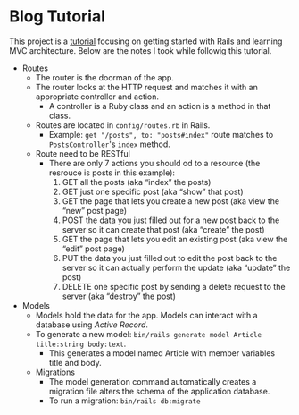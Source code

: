 # Blog Tutorial
This project is a [tutorial](https://guides.rubyonrails.org/getting_started.html) focusing on getting started with Rails and learning MVC architecture. Below are the notes I took while followig this tutorial. 

- Routes
    - The router is the doorman of the app. 
    - The router looks at the HTTP request and matches it with an appropriate controller and action.
        - A controller is a Ruby class and an action is a method in that class.
    - Routes are located in `config/routes.rb` in Rails.
        - Example: 
        `get "/posts", to: "posts#index"` route matches to
        `PostsController`'s `index` method.
    - Route need to be RESTful
         - There are only 7 actions you should od to a resource (the resrouce is posts in this example):
            1. GET all the posts (aka “index” the posts)
            2. GET just one specific post (aka “show” that post)
            3. GET the page that lets you create a new post (aka view the “new” post page)
            4. POST the data you just filled out for a new post back to the server so it can create that post (aka “create” the post)
            5. GET the page that lets you edit an existing post (aka view the “edit” post page)
            6. PUT the data you just filled out to edit the post back to the server so it can actually perform the update (aka “update” the post)
            7. DELETE one specific post by sending a delete request to the server (aka “destroy” the post)
- Models
    - Models hold the data for the app. Models can interact with a database using *Active Record*.
    - To generate a new model: 
    `bin/rails generate model Article title:string body:text`.
        - This generates a model named Article with member variables title and body.
    - Migrations
        - The model generation command automatically creates a migration file alters the schema of the application database.
        - To run a migration: `bin/rails db:migrate`


